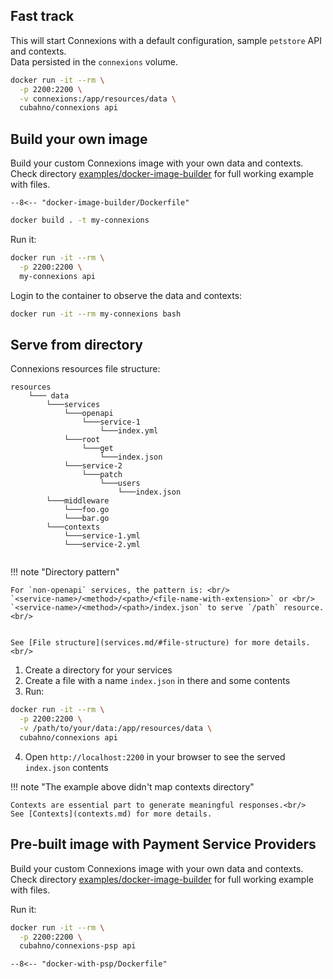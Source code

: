 ## Fast track

This will start Connexions with a default configuration, sample `petstore` API and contexts.<br/>
Data persisted in the `connexions` volume.

```bash 
docker run -it --rm \
  -p 2200:2200 \
  -v connexions:/app/resources/data \
  cubahno/connexions api
``` 

## Build your own image

Build your custom Connexions image with your own data and contexts.<br/>
Check directory [examples/docker-image-builder](https://github.com/cubahno/connexions/tree/master/resources/examples/docker-image-builder) 
for full working example with files.

```Dockefile  title="examples/docker-image-builder/Dockerfile"
--8<-- "docker-image-builder/Dockerfile"
```

```bash
docker build . -t my-connexions
```

Run it:

```bash
docker run -it --rm \
  -p 2200:2200 \
  my-connexions api
```

Login to the container to observe the data and contexts:

```bash
docker run -it --rm my-connexions bash
```



## Serve from directory

Connexions resources file structure:
```text
resources
    └─── data
        └───services
            └───openapi
                └───service-1
                    └───index.yml
            └───root
                └───get
                    └───index.json
            └───service-2
                └───patch
                    └───users
                        └───index.json
        └───middleware
            └───foo.go
            └───bar.go
        └───contexts
            └───service-1.yml
            └───service-2.yml
        
```

!!! note "Directory pattern"

    For `non-openapi` services, the pattern is: <br/>
    `<service-name>/<method>/<path>/<file-name-with-extension>` or <br/>
    `<service-name>/<method>/<path>/index.json` to serve `/path` resource. <br/>
    
    
    See [File structure](services.md/#file-structure) for more details.<br/>



1. Create a directory for your services
2. Create a file with a name `index.json` in there and some contents
3. Run:

```bash
docker run -it --rm \
  -p 2200:2200 \
  -v /path/to/your/data:/app/resources/data \
  cubahno/connexions api
```

4. Open `http://localhost:2200` in your browser to see the served `index.json` contents

!!! note "The example above didn't map contexts directory"

    Contexts are essential part to generate meaningful responses.<br/>
    See [Contexts](contexts.md) for more details.


## Pre-built image with Payment Service Providers

Build your custom Connexions image with your own data and contexts.<br/>
Check directory [examples/docker-image-builder](https://github.com/cubahno/connexions/tree/master/resources/examples/docker-with-psp)
for full working example with files.


Run it:

```bash
docker run -it --rm \
  -p 2200:2200 \
  cubahno/connexions-psp api
```


```Dockefile  title="examples/docker-with-psp/Dockerfile"
--8<-- "docker-with-psp/Dockerfile"
```
